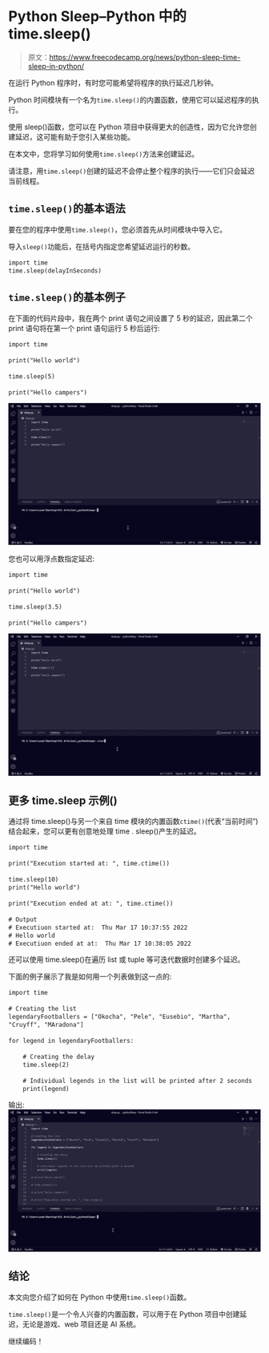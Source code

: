 # Python Sleep–Python 中的 time.sleep()

> 原文：<https://www.freecodecamp.org/news/python-sleep-time-sleep-in-python/>

在运行 Python 程序时，有时您可能希望将程序的执行延迟几秒钟。

Python 时间模块有一个名为`time.sleep()`的内置函数，使用它可以延迟程序的执行。

使用 sleep()函数，您可以在 Python 项目中获得更大的创造性，因为它允许您创建延迟，这可能有助于您引入某些功能。

在本文中，您将学习如何使用`time.sleep()`方法来创建延迟。

请注意，用`time.sleep()`创建的延迟不会停止整个程序的执行——它们只会延迟当前线程。

## `time.sleep()`的基本语法

要在您的程序中使用`time.sleep()`，您必须首先从时间模块中导入它。

导入`sleep()`功能后，在括号内指定您希望延迟运行的秒数。

```
import time
time.sleep(delayInSeconds) 
```

## `time.sleep()`的基本例子

在下面的代码片段中，我在两个 print 语句之间设置了 5 秒的延迟，因此第二个 print 语句将在第一个 print 语句运行 5 秒后运行:

```
import time

print("Hello world")

time.sleep(5)

print("Hello campers") 
```

![ss1](img/fb1127418633548e715ee6cf6b41c575.png)

您也可以用浮点数指定延迟:

```
import time

print("Hello world")

time.sleep(3.5)

print("Hello campers") 
```

![ss2](img/0638f35429b10e39f8ecefd791583efa.png)

## 更多 time.sleep 示例()

通过将 time.sleep()与另一个来自 time 模块的内置函数`ctime()`(代表“当前时间”)结合起来，您可以更有创意地处理 time . sleep()产生的延迟。

```
import time

print("Execution started at: ", time.ctime())

time.sleep(10)
print("Hello world")

print("Execution ended at at: ", time.ctime())

# Output
# Executiuon started at:  Thu Mar 17 10:37:55 2022
# Hello world
# Executiuon ended at at:  Thu Mar 17 10:38:05 2022 
```

还可以使用 time.sleep()在遍历 list 或 tuple 等可迭代数据时创建多个延迟。

下面的例子展示了我是如何用一个列表做到这一点的:

```
import time

# Creating the list
legendaryFootballers = ["Okocha", "Pele", "Eusebio", "Martha", "Cruyff", "MAradona"]

for legend in legendaryFootballers:

    # Creating the delay
    time.sleep(2)

    # Individual legends in the list will be printed after 2 seconds
    print(legend) 
```

输出:![ss3](img/2a2de7aab032c77e4a819ed20df3bc05.png)

## 结论

本文向您介绍了如何在 Python 中使用`time.sleep()`函数。

`time.sleep()`是一个令人兴奋的内置函数，可以用于在 Python 项目中创建延迟，无论是游戏、web 项目还是 AI 系统。

继续编码！